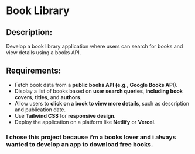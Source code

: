  # Book Library

## Description:

 Develop a book library application where users can search for books and view details using a books API.

## Requirements:
- Fetch book data from a **public books API (e.g., Google Books API)**. 
- Display a list of books based on **user search queries**, **including book covers**, **titles**, and **authors**. 
- Allow users to **click on a book to view more details**, such as description and publication date. 
- Use **Tailwind CSS** for **responsive design**. 
- Deploy the application on a platform like **Netlify** or **Vercel**.

### I chose this project because i’m a books lover  and i always wanted to develop an app to download free books.

